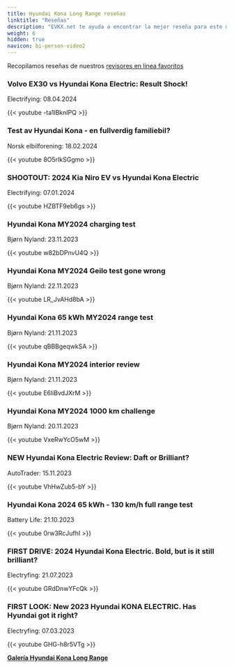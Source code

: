 ```yaml
---
title: Hyundai Kona Long Range reseñas
linktitle: "Reseñas"
description: "EVKX.net te ayuda a encontrar la mejor reseña para este modelo."
weight: 6
hidden: true
navicon: bi-person-video2
---
```

Recopilamos reseñas de nuestros [revisores en línea favoritos](../../../../../guides/evreviewers/)

<div class="container text-center shadow p-2 pe-4 mb-5 bg-body-tertiary rounded border">
<h3>Volvo EX30 vs Hyundai Kona Electric: Result Shock!</h3>
<p>Electrifying: 08.04.2024</p>

{{< youtube -ta1lBknIPQ >}}

</div>
<div class="container text-center shadow p-2 pe-4 mb-5 bg-body-tertiary rounded border">
<h3>Test av Hyundai Kona - en fullverdig familiebil?</h3>
<p>Norsk elbilforening: 18.02.2024</p>

{{< youtube 8O5rIkSGgmo >}}

</div>
<div class="container text-center shadow p-2 pe-4 mb-5 bg-body-tertiary rounded border">
<h3>SHOOTOUT: 2024 Kia Niro EV vs Hyundai Kona Electric</h3>
<p>Electrifying: 07.01.2024</p>

{{< youtube HZBTF9eb6gs >}}

</div>
<div class="container text-center shadow p-2 pe-4 mb-5 bg-body-tertiary rounded border">
<h3>Hyundai Kona MY2024 charging test</h3>
<p>Bjørn Nyland: 23.11.2023</p>

{{< youtube w82bDPnvU4Q >}}

</div>
<div class="container text-center shadow p-2 pe-4 mb-5 bg-body-tertiary rounded border">
<h3>Hyundai Kona MY2024 Geilo test gone wrong</h3>
<p>Bjørn Nyland: 22.11.2023</p>

{{< youtube LR_JvAHd8bA >}}

</div>
<div class="container text-center shadow p-2 pe-4 mb-5 bg-body-tertiary rounded border">
<h3>Hyundai Kona 65 kWh MY2024 range test</h3>
<p>Bjørn Nyland: 21.11.2023</p>

{{< youtube qBBBgeqwkSA >}}

</div>
<div class="container text-center shadow p-2 pe-4 mb-5 bg-body-tertiary rounded border">
<h3>Hyundai Kona MY2024 interior review</h3>
<p>Bjørn Nyland: 21.11.2023</p>

{{< youtube E6liBvdJXrM >}}

</div>
<div class="container text-center shadow p-2 pe-4 mb-5 bg-body-tertiary rounded border">
<h3>Hyundai Kona MY2024 1000 km challenge</h3>
<p>Bjørn Nyland: 20.11.2023</p>

{{< youtube VxeRwYcO5wM >}}

</div>
<div class="container text-center shadow p-2 pe-4 mb-5 bg-body-tertiary rounded border">
<h3>NEW Hyundai Kona Electric Review: Daft or Brilliant? </h3>
<p>AutoTrader: 15.11.2023</p>

{{< youtube VhHwZub5-bY >}}

</div>
<div class="container text-center shadow p-2 pe-4 mb-5 bg-body-tertiary rounded border">
<h3>Hyundai Kona 2024 65 kWh - 130 km/h full range test</h3>
<p>Battery Life: 21.10.2023</p>

{{< youtube 0rw3RcJufhI >}}

</div>
<div class="container text-center shadow p-2 pe-4 mb-5 bg-body-tertiary rounded border">
<h3>FIRST DRIVE: 2024 Hyundai Kona Electric. Bold, but is it still brilliant?</h3>
<p>Electryfing: 21.07.2023</p>

{{< youtube GRdDnwYFcQk >}}

</div>
<div class="container text-center shadow p-2 pe-4 mb-5 bg-body-tertiary rounded border">
<h3>FIRST LOOK: New 2023 Hyundai KONA ELECTRIC. Has Hyundai got it right?</h3>
<p>Electryfing: 07.03.2023</p>

{{< youtube GHG-h8r5VTg >}}

</div>
<div class="mt-3 mb-3">
<a href="../gallery/" class="text-decoration-none text-black">
<strong><i class="bi-arrow-left"></i>Galería  </strong>
</a>
<a href="../" class="text-decoration-none text-black float-end">
<strong>Hyundai Kona Long Range <i class="bi-arrow-right"></i></strong>
</a>
</div>
